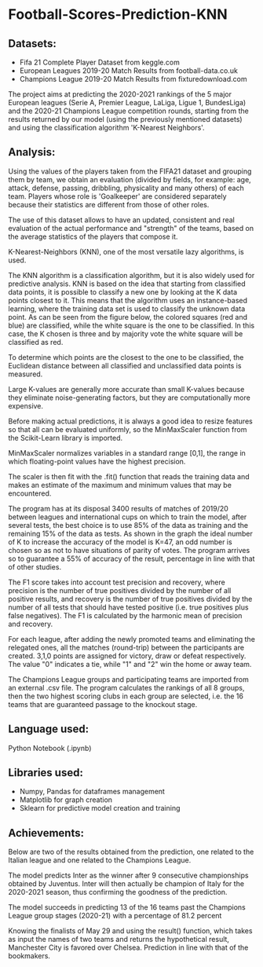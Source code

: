 # Football-Scores-Prediction-KNN

## Datasets:
- Fifa 21 Complete Player Dataset from keggle.com
- European Leagues 2019-20 Match Results from football-data.co.uk
- Champions League 2019-20 Match Results from fixturedownload.com


The project aims at predicting the 2020-2021 rankings of the 5 major European leagues (Serie A, Premier League, LaLiga, Ligue 1, BundesLiga) and the 2020-21 Champions League competition rounds, starting from the results returned by our model (using the previously mentioned datasets) and using the classification algorithm 'K-Nearest Neighbors'.

## Analysis:

Using the values of the players taken from the FIFA21 dataset and grouping them by team, we obtain an evaluation (divided by fields, for example: age, attack, defense, passing, dribbling, physicality and many others) of each team. Players whose role is 'Goalkeeper' are considered separately because their statistics are different from those of other roles.

The use of this dataset allows to have an updated, consistent and real evaluation of the actual performance and "strength" of the teams, based on the average statistics of the players that compose it.

K-Nearest-Neighbors (KNN), one of the most versatile lazy algorithms, is used.

The KNN algorithm is a classification algorithm, but it is also widely used for predictive analysis. KNN is based on the idea that starting from classified data points, it is possible to classify a new one by looking at the K data points closest to it. This means that the algorithm uses an instance-based learning, where the training data set is used to classify the unknown data point. As can be seen from the figure below, the colored squares (red and blue) are classified, while the white square is the one to be classified. In this case, the K chosen is three and by majority vote the white square will be classified as red.

To determine which points are the closest to the one to be classified, the Euclidean distance between all classified and unclassified data points is measured.

Large K-values are generally more accurate than small K-values because they eliminate noise-generating factors, but they are computationally more expensive.

Before making actual predictions, it is always a good idea to resize features so that all can be evaluated uniformly, so the MinMaxScaler function from the Scikit-Learn library is imported.
 
MinMaxScaler normalizes variables in a standard range [0,1], the range in which floating-point values have the highest precision.

The scaler is then fit with the .fit() function that reads the training data and makes an estimate of the maximum and minimum values that may be encountered.


The program has at its disposal 3400 results of matches of 2019/20 between leagues and international cups on which to train the model, after several tests, the best choice is to use 85% of the data as training and the remaining 15% of the data as tests.
As shown in the graph the ideal number of K to increase the accuracy of the model is K=47, an odd number is chosen so as not to have situations of parity of votes. The program arrives so to guarantee a 55% of accuracy of the result, percentage in line with that of other studies.

The F1 score takes into account test precision and recovery, where precision is the number of true positives divided by the number of all positive results, and recovery is the number of true positives divided by the number of all tests that should have tested positive (i.e. true positives plus false negatives). The F1 is calculated by the harmonic mean of precision and recovery.

For each league, after adding the newly promoted teams and eliminating the relegated ones, all the matches (round-trip) between the participants are created. 3,1,0 points are assigned for victory, draw or defeat respectively. The value "0" indicates a tie, while "1" and "2" win the home or away team.
 
The Champions League groups and participating teams are imported from an external .csv file. The program calculates the rankings of all 8 groups, then the two highest scoring clubs in each group are selected, i.e. the 16 teams that are guaranteed passage to the knockout stage.

## Language used:

Python Notebook (.ipynb)

## Libraries used:

- Numpy, Pandas for dataframes management
- Matplotlib for graph creation
- Sklearn for predictive model creation and training

## Achievements:
Below are two of the results obtained from the prediction, one related to the Italian league and one related to the Champions League.

The model predicts Inter as the winner after 9 consecutive championships obtained by Juventus. Inter will then actually be champion of Italy for the 2020-2021 season, thus confirming the goodness of the prediction.

The model succeeds in predicting 13 of the 16 teams past the Champions League group stages (2020-21) with a percentage of 81.2 percent

Knowing the finalists of May 29 and using the result() function, which takes as input the names of two teams and returns the hypothetical result, Manchester City is favored over Chelsea. Prediction in line with that of the bookmakers.
